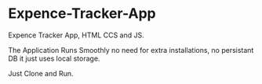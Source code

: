# Expence-Tracker-App
Expence Tracker App, HTML CCS and JS.

The Application Runs Smoothly no need for extra installations, no persistant DB it just uses local storage.

Just Clone and Run.
